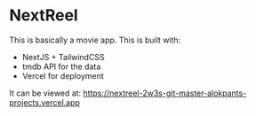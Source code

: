 # NextReel

This is basically a movie app. This is built with:

- NextJS + TailwindCSS
- tmdb API for the data
- Vercel for deployment 

It can be viewed at:
https://nextreel-2w3s-git-master-alokpants-projects.vercel.app